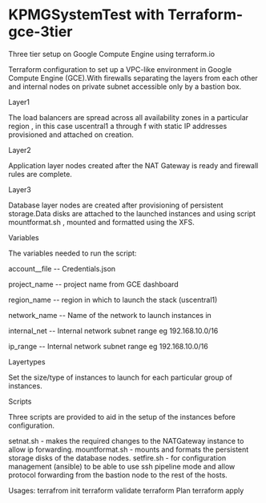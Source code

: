 # KPMGSystemTest with Terraform-gce-3tier

Three tier setup on Google Compute Engine using terraform.io

Terraform configuration to set up a VPC-like environment in Google Compute Engine (GCE).With firewalls separating the layers from each other and internal nodes on private subnet accessible only by a bastion box.

Layer1

The load balancers are spread across all availability zones in a particular region , in this case uscentral1 a through f with static IP addresses provisioned and attached on creation.

Layer2

Application layer nodes created after the NAT Gateway is ready and firewall rules are complete.

Layer3

Database layer nodes are created after provisioning of persistent storage.Data disks are attached to the launched instances and using script mountformat.sh , mounted and formatted using the XFS.


Variables

The variables needed to run the script:

account__file -- Credentials.json

project_name -- project name from GCE dashboard

region_name -- region in which to launch the stack (uscentral1)

network_name -- Name of the network to launch instances in

internal_net -- Internal network subnet range eg 192.168.10.0/16

ip_range -- Internal network subnet range eg 192.168.10.0/16

Layertypes

Set the size/type of instances to launch for each particular group of instances.

Scripts

Three scripts are provided to aid in the setup of the instances before configuration.

setnat.sh - makes the required changes to the NATGateway instance to allow ip forwarding.
mountformat.sh - mounts and formats the persistent storage disks of the database nodes.
setfire.sh - for configuration management (ansible) to be able to use ssh pipeline mode and allow protocol forwarding from the bastion node to the rest of the hosts.


Usages:
terrafrom init
terraform validate
terraform Plan
terraform apply
